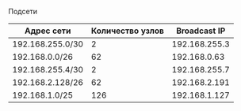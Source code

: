 Подсети

| Адрес сети            | Количество узлов | Broadcast IP      |
|-----------------------|------------------|-------------------|
| 192.168.255.0/30      | 2                | 192.168.255.3     |
| 192.168.0.0/26        | 62               | 192.168.0.63      |
| 192.168.255.4/30      | 2                | 192.168.255.7     |
| 192.168.2.128/26      | 62               | 192.168.2.191     |
| 192.168.1.0/25        | 126              | 192.168.1.127     |
